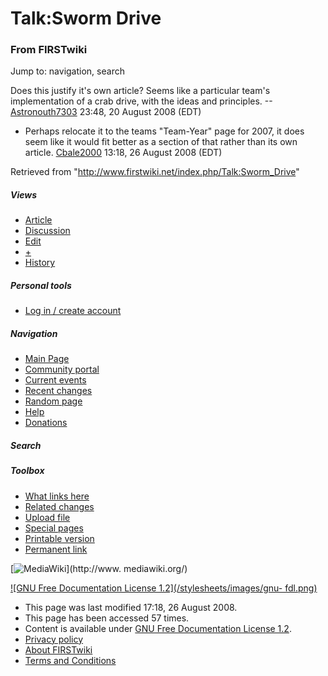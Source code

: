 # Talk:Sworm Drive

### From FIRSTwiki

Jump to: navigation, search

Does this justify it's own article? Seems like a particular team's
implementation of a crab drive, with the ideas and principles.
--[Astronouth7303](/index.php/User:Astronouth7303 "User:Astronouth7303" )
23:48, 20 August 2008 (EDT)

  * Perhaps relocate it to the teams "Team-Year" page for 2007, it does seem like it would fit better as a section of that rather than its own article. [Cbale2000](/index.php/User:Cbale2000 "User:Cbale2000" ) 13:18, 26 August 2008 (EDT) 

Retrieved from "<http://www.firstwiki.net/index.php/Talk:Sworm_Drive>"

##### Views

  * [Article](/index.php/Sworm_Drive)
  * [Discussion](/index.php/Talk:Sworm_Drive)
  * [Edit](/index.php?title=Talk:Sworm_Drive&action=edit)
  * [+](/index.php?title=Talk:Sworm_Drive&action=edit&section=new)
  * [History](/index.php?title=Talk:Sworm_Drive&action=history)

##### Personal tools

  * [Log in / create account](/index.php?title=Special:Userlogin&returnto=Talk:Sworm_Drive)

[](/index.php/Main_Page "Main Page" )

##### Navigation

  * [Main Page](/index.php/Main_Page)
  * [Community portal](/index.php/FIRSTwiki:Community_portal)
  * [Current events](/index.php/Current_events)
  * [Recent changes](/index.php/Special:Recentchanges)
  * [Random page](/index.php/Special:Random)
  * [Help](/index.php/Help:Contents)
  * [Donations](/index.php/FIRSTwiki:Site_support)

##### Search



##### Toolbox

  * [What links here](/index.php/Special:Whatlinkshere/Talk:Sworm_Drive)
  * [Related changes](/index.php/Special:Recentchangeslinked/Talk:Sworm_Drive)
  * [Upload file](/index.php/Special:Upload)
  * [Special pages](/index.php/Special:Specialpages)
  * [Printable version](/index.php?title=Talk:Sworm_Drive&printable=yes)
  * [Permanent link](/index.php?title=Talk:Sworm_Drive&oldid=68865)

[![MediaWiki](/skins/common/images/poweredby_mediawiki_88x31.png)](http://www.
mediawiki.org/)

[![GNU Free Documentation License 1.2](/stylesheets/images/gnu-
fdl.png)](http://www.gnu.org/copyleft/fdl.html)

  * This page was last modified 17:18, 26 August 2008.
  * This page has been accessed 57 times.
  * Content is available under [GNU Free Documentation License 1.2](http://www.gnu.org/copyleft/fdl.html "http://www.gnu.org/copyleft/fdl.html" ).
  * [Privacy policy](/index.php/FIRSTwiki:Privacy_policy "FIRSTwiki:Privacy policy" )
  * [About FIRSTwiki](/index.php/FIRSTwiki:About "FIRSTwiki:About" )
  * [Terms and Conditions](/index.php/FIRSTwiki:Terms_and_conditions "FIRSTwiki:Terms and conditions" )

